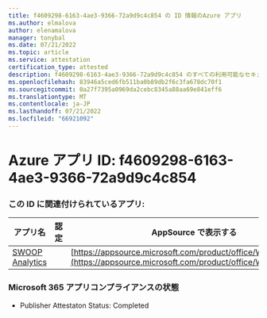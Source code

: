 ```yaml
---
title: f4609298-6163-4ae3-9366-72a9d9c4c854 の ID 情報のAzure アプリ
ms.author: elmalova
author: elenamalova
manager: tonybal
ms.date: 07/21/2022
ms.topic: article
ms.service: attestation
certification_type: attested
description: f4609298-6163-4ae3-9366-72a9d9c4c854 のすべての利用可能なセキュリティとコンプライアンス情報。
ms.openlocfilehash: 83946a5ced6fb511ba0b89db2f6c3fa678dc70f1
ms.sourcegitcommit: 0a27f7395a0969da2cebc8345a88aa69e841eff6
ms.translationtype: MT
ms.contentlocale: ja-JP
ms.lasthandoff: 07/21/2022
ms.locfileid: "66921092"
---
```

# <a name="azure-app-id-f4609298-6163-4ae3-9366-72a9d9c4c854"></a>Azure アプリ ID: f4609298-6163-4ae3-9366-72a9d9c4c854


### <a name="apps-associated-with-this-id"></a>この ID に関連付けられているアプリ:
| **アプリ名** | **認定** | **AppSource で表示する** |
|--------------|---------------|-----------------------|
| [SWOOP Analytics](../forward/WA200000877.md) |  | [https://appsource.microsoft.com/product/office/WA200000877](https://appsource.microsoft.com/product/office/WA200000877) |

### <a name="microsoft-365-app-compliance-status"></a>Microsoft 365 アプリコンプライアンスの状態
- Publisher Attestaton Status: Completed
